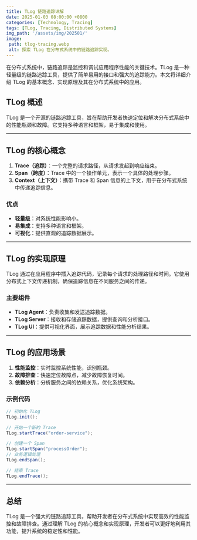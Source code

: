 ```yaml
---
title: TLog 链路追踪详解
date: 2025-01-03 08:00:00 +0800
categories: [Technology, Tracing]
tags: [TLog, Tracing, Distributed Systems]
img_path: '/assets/img/202501/'
image:
 path: tlog-tracing.webp
 alt: 探索 TLog 在分布式系统中的链路追踪实现。
---
```


在分布式系统中，链路追踪是监控和调试应用程序性能的关键技术。TLog 是一种轻量级的链路追踪工具，提供了简单易用的接口和强大的追踪能力。本文将详细介绍 TLog 的基本概念、实现原理及其在分布式系统中的应用。

## TLog 概述

TLog 是一个开源的链路追踪工具，旨在帮助开发者快速定位和解决分布式系统中的性能瓶颈和故障。它支持多种语言和框架，易于集成和使用。

---

## TLog 的核心概念

1. **Trace（追踪）**：一个完整的请求路径，从请求发起到响应结束。
2. **Span（跨度）**：Trace 中的一个操作单元，表示一个具体的处理步骤。
3. **Context（上下文）**：携带 Trace 和 Span 信息的上下文，用于在分布式系统中传递追踪信息。

### 优点
- **轻量级**：对系统性能影响小。
- **易集成**：支持多种语言和框架。
- **可视化**：提供直观的追踪数据展示。

---

## TLog 的实现原理

TLog 通过在应用程序中插入追踪代码，记录每个请求的处理路径和时间。它使用分布式上下文传递机制，确保追踪信息在不同服务之间的传递。

### 主要组件
- **TLog Agent**：负责收集和发送追踪数据。
- **TLog Server**：接收和存储追踪数据，提供查询和分析接口。
- **TLog UI**：提供可视化界面，展示追踪数据和性能分析结果。

---

## TLog 的应用场景

1. **性能监控**：实时监控系统性能，识别瓶颈。
2. **故障排查**：快速定位故障点，减少故障恢复时间。
3. **依赖分析**：分析服务之间的依赖关系，优化系统架构。

### 示例代码
```java
// 初始化 TLog
TLog.init();

// 开始一个新的 Trace
TLog.startTrace("order-service");

// 创建一个 Span
TLog.startSpan("processOrder");
// 业务逻辑处理
TLog.endSpan();

// 结束 Trace
TLog.endTrace();
```

---

## 总结

TLog 是一个强大的链路追踪工具，帮助开发者在分布式系统中实现高效的性能监控和故障排查。通过理解 TLog 的核心概念和实现原理，开发者可以更好地利用其功能，提升系统的稳定性和性能。 